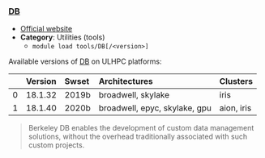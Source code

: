 ### [DB](https://www.oracle.com/technetwork/products/berkeleydb)

* [Official website](https://www.oracle.com/technetwork/products/berkeleydb)
* __Category__: Utilities (tools)
    -  `module load tools/DB[/<version>]`

Available versions of [DB](https://www.oracle.com/technetwork/products/berkeleydb) on ULHPC platforms:

|    | Version   | Swset   | Architectures                 | Clusters   |
|---:|:----------|:--------|:------------------------------|:-----------|
|  0 | 18.1.32   | 2019b   | broadwell, skylake            | iris       |
|  1 | 18.1.40   | 2020b   | broadwell, epyc, skylake, gpu | aion, iris |

> Berkeley DB enables the development of custom data management solutions, without the overhead traditionally associated with such custom projects.
